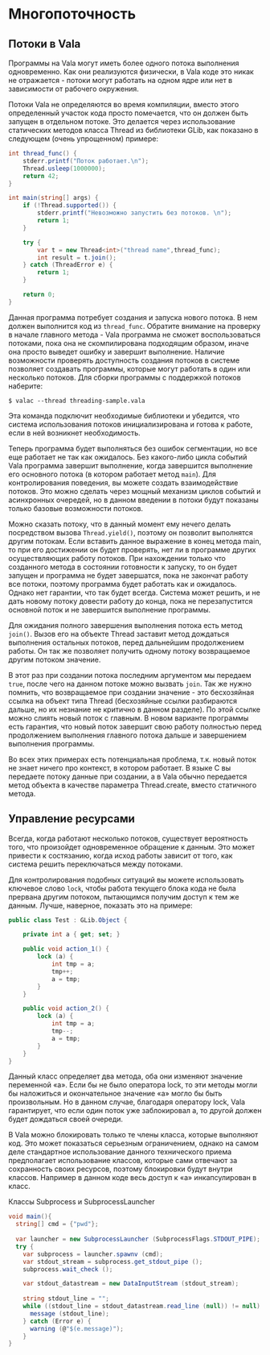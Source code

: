 # Многопоточность

## Потоки в Vala

Программы на Vala могут иметь более одного потока выполнения одновременно. Как они реализуются физически, в Vala коде это никак не отражается - потоки могут работать на одном ядре или нет в зависимости от рабочего окружения.

Потоки Vala не определяются во время компиляции, вместо этого определенный участок кода просто помечается, что он должен быть запущен в отдельном потоке. Это делается через использование статических методов класса Thread из библиотеки GLib, как показано в следующем \(очень упрощенном\) примере:

```csharp
int thread_func() {
    stderr.printf("Поток работает.\n");
    Thread.usleep(1000000);
    return 42;
}

int main(string[] args) {
    if (!Thread.supported()) {
        stderr.printf("Невозможно запустить без потоков. \n");
        return 1;
    }

    try {
        var t = new Thread<int>("thread name",thread_func);
        int result = t.join();
    } catch (ThreadError e) {
        return 1;
    }

    return 0;
}
```

Данная программа потребует создания и запуска нового потока. В нем должен выполнится код из `thread_func`. Обратите внимание на проверку в начале главного метода - Vala программа не сможет воспользоваться потоками, пока она не скомпилирована подходящим образом, иначе она просто выведет ошибку и завершит выполнение. Наличие возможности проверять доступность создания потоков в системе позволяет создавать программы, которые могут работать в один или несколько потоков. Для сборки программы с поддержкой потоков наберите:

`$ valac --thread threading-sample.vala`

Эта команда подключит необходимые библиотеки и убедится, что система использования потоков инициализирована и готова к работе, если в ней возникнет необходимость.

Теперь программа будет выполняться без ошибок сегментации, но все еще работает не так как ожидалось. Без какого-либо цикла событий Vala программа завершит выполнение, когда завершится выполнение его основного потока \(в котором работает метод `main`\). Для контролирования поведения, вы можете создать взаимодействие потоков. Это можно сделать через мощный механизм циклов событий и асинхронных очередей, но в данном введении в потоки будут показаны только базовые возможности потоков.

Можно сказать потоку, что в данный момент ему нечего делать посредством вызова `Thread.yield()`, поэтому он позволит выполнятся другим потокам. Если вставить данное выражение в конец метода main, то при его достижении он будет проверять, нет ли в программе других осуществляющих работу потоков. При нахождении только что созданного метода в состоянии готовности к запуску, то он будет запущен и программа не будет завершатся, пока не закончат работу все потоки, поэтому программа будет работать как и ожидалось. Однако нет гарантии, что так будет всегда. Система может решить, и не дать новому потоку довести работу до конца, пока не перезапустится основной поток и не завершится выполнение программы.

Для ожидания полного завершения выполнения потока есть метод `join()`. Вызов его на объекте Thread заставит метод дождаться выполнения остальных потоков, перед дальнейшим продолжением работы. Он так же позволяет получить одному потоку возвращаемое другим потоком значение. 

В этот раз при создании потока последним аргументом мы передаем `true`, после чего на данном потоке можно вызвать `join`. Так же нужно помнить, что возвращаемое при создании значение - это бесхозяйная ссылка на объект типа Thread \(бесхозяйные ссылки разбираются дальше, но их незнание не критично в данном разделе\). По этой ссылке можно слиять новый поток с главным. В новом варианте программы есть гарантия, что новый поток завершит свою работу полностью перед продолжением выполнения главного потока дальше и завершением выполнения программы.

Во всех этих примерах есть потенциальная проблема, т.к. новый поток не знает ничего про контекст, в котором работает. В языке С вы передаете потоку данные при создании, а в Vala обычно передается метод объекта в качестве параметра Thread.create, вместо статичного метода.

## Управление ресурсами

Всегда, когда работают несколько потоков, существует вероятность того, что произойдет одновременное обращение к данным. Это может привести к состязанию, когда исход работы зависит от того, как система решить переключаться между потоками.

Для контролирования подобных ситуаций вы можете использовать ключевое слово `lock`, чтобы работа текущего блока кода не была прервана другим потоком, пытающимся получим доступ к тем же данным. Лучше, наверное, показать это на примере:

```csharp
public class Test : GLib.Object {

    private int a { get; set; }

    public void action_1() {
        lock (a) {
            int tmp = a;
            tmp++;
            a = tmp;
        }
    }

    public void action_2() {
        lock (a) {
            int tmp = a;
            tmp--;
            a = tmp;
        }
    }
}
```

Данный класс определяет два метода, оба они изменяют значение переменной «а». Если бы не было оператора lock, то эти методы могли бы наложиться и окончательное значение «а» могло бы быть произвольным. Но в данном случае, благодаря оператору lock, Vala гарантирует, что если один поток уже заблокировал а, то другой должен будет дождаться своей очереди.

В Vala можно блокировать только те члены класса, которые выполняют код. Это может показаться серьезным ограничением, однако на самом деле стандартное использование данного технического приема предполагает использование классов, которые сами отвечают за сохранность своих ресурсов, поэтому блокировки будут внутри классов. Например в данном коде весь доступ к «а» инкапсулирован в класс.

Классы Subprocess и SubprocessLauncher

```csharp
void main(){
  string[] cmd = {"pwd"};
            
  var launcher = new SubprocessLauncher (SubprocessFlags.STDOUT_PIPE);  
  try {
    var subprocess = launcher.spawnv (cmd);  
    var stdout_stream = subprocess.get_stdout_pipe ();
    subprocess.wait_check ();

    var stdout_datastream = new DataInputStream (stdout_stream);
          
    string stdout_line = "";
    while ((stdout_line = stdout_datastream.read_line (null)) != null) {
      message (stdout_line);
    } catch (Error e) {
      warning (@"$(e.message)");
    }
}
```

